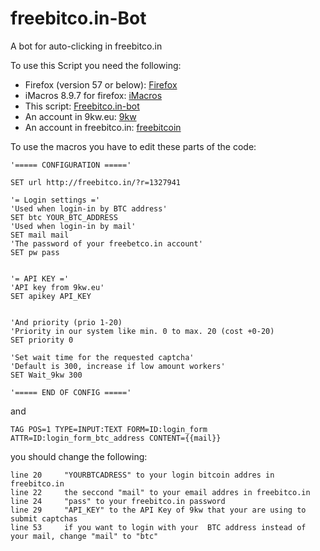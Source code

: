 # freebitco.in-Bot
A bot for auto-clicking in freebitco.in


To use this Script you need the following:

* Firefox (version 57 or below):						[Firefox]
* iMacros 8.9.7 for firefox:			[iMacros]
* This script:				[Freebitco.in-bot]
* An account in 9kw.eu:			[9kw]	
* An account in freebitco.in:	[freebitcoin]




To use the macros you have to edit these parts of the code:
```imacros
'===== CONFIGURATION ====='

SET url http://freebitco.in/?r=1327941

'= Login settings ='
'Used when login-in by BTC address'
SET btc YOUR_BTC_ADDRESS
'Used when login-in by mail'
SET mail mail
'The password of your freebetco.in account'
SET pw pass


'= API KEY ='
'API key from 9kw.eu'
SET apikey API_KEY


'And priority (prio 1-20)
'Priority in our system like min. 0 to max. 20 (cost +0-20)
SET priority 0

'Set wait time for the requested captcha'
'Default is 300, increase if low amount workers'
SET Wait_9kw 300

'===== END OF CONFIG ====='
```
and
```
TAG POS=1 TYPE=INPUT:TEXT FORM=ID:login_form ATTR=ID:login_form_btc_address CONTENT={{mail}}
```

you should change the following:

    line 20		"YOURBTCADRESS" to your login bitcoin addres in freebitco.in
    line 22		the seccond "mail" to your email addres in freebitco.in
    line 24		"pass" to your freebitco.in password
    line 29		"API_KEY" to the API Key of 9kw that your are using to submit captchas
    line 53		if you want to login with your  BTC address instead of your mail, change "mail" to "btc"

	
[Firefox]:https://www.mozilla.org/en-US/firefox/all/
[iMacros]:https://addons.mozilla.org/es/firefox/addon/imacros-for-firefox/versions/
[Freebitco.in-bot]:https://github.com/DarkminecrafterHD/freebitco.in-Bot
[9kw]:https://www.9kw.eu/register_104519.html
[freebitcoin]:http://freebitco.in/?r=1327941
